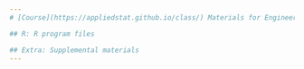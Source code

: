 ```yaml
---
# [Course](https://appliedstat.github.io/class/) Materials for Engineering Statistics I and II

## R: R program files

## Extra: Supplemental materials
---
```

